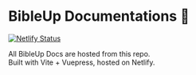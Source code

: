 # BibleUp Documentations 📃
[![Netlify Status](https://api.netlify.com/api/v1/badges/f262444a-04a6-4340-aa42-a9e5564164e9/deploy-status)](https://app.netlify.com/sites/bibleup/deploys)

All BibleUp Docs are hosted from this repo.<br>
Built with Vite + Vuepress, hosted on Netlify. 
